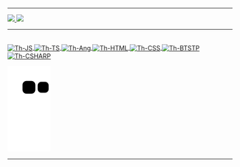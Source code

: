 
<hr>
<div>
  <a href="https://github.com/thiagodiasz">
   <img height="160em" src="https://github-readme-stats.vercel.app/api?username=thiagodiasz&theme=midnight-purple&show_icons=true&include_all_commits=true&count_private=true"/>
    <img height="160em" src="https://github-readme-stats.vercel.app/api/top-langs/?username=thiagodiasz&theme=midnight-purple&layout=compact&langs_count=16"/>
  </div>
  <hr>
  <div style="display: inline_block; margin-top:400"><br>
    <img align="center" alt="Th-JS" height="30" width="40" src="https://cdn.jsdelivr.net/gh/devicons/devicon/icons/javascript/javascript-original.svg" />
    <img align="center" alt="Th-TS" height="30" width="40" src="https://cdn.jsdelivr.net/gh/devicons/devicon/icons/typescript/typescript-plain.svg" />
    <img align="center" alt="Th-Ang" height="30" width="40" src="https://cdn.jsdelivr.net/gh/devicons/devicon/icons/angularjs/angularjs-plain.svg" />
    <img align="center" alt="Th-HTML" height="30" width="40" src="https://cdn.jsdelivr.net/gh/devicons/devicon/icons/html5/html5-original.svg" />
    <img align="center" alt="Th-CSS" height="30" width="40" src="https://cdn.jsdelivr.net/gh/devicons/devicon/icons/css3/css3-original.svg" />
    <img align="center" alt="Th-BTSTP" height="30" width="40" src="https://cdn.jsdelivr.net/gh/devicons/devicon/icons/bootstrap/bootstrap-original.svg" />
    <img align="center" alt="Th-CSHARP" height="30" width="40" src="https://cdn.jsdelivr.net/gh/devicons/devicon/icons/csharp/csharp-original.svg" /> 
  
   ![Snake animation](https://github.com/thiagodiasz/thiagodiasz/blob/output/github-contribution-grid-snake.svg)
  </div>
 <hr>
